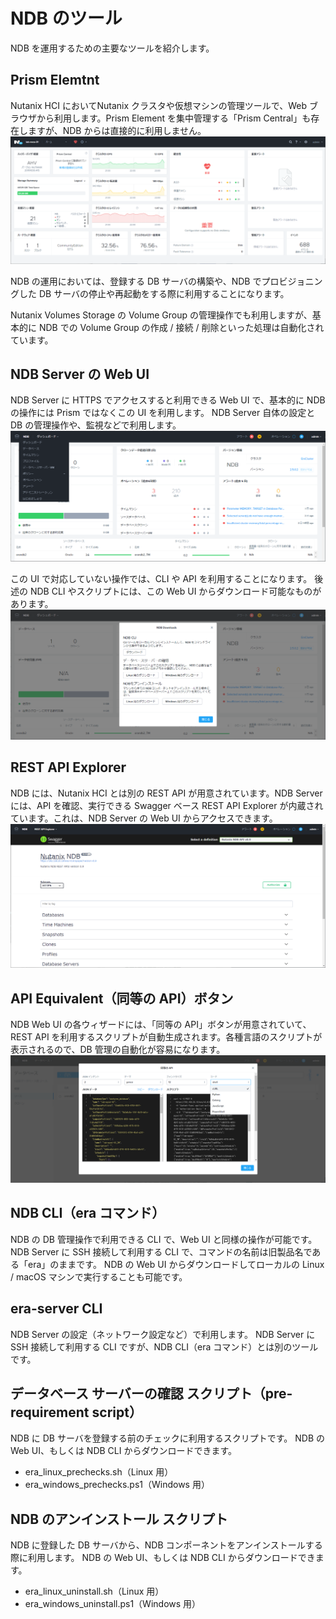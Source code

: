 # NDB のツール

NDB を運用するための主要なツールを紹介します。

## Prism Elemtnt

Nutanix HCI においてNutanix クラスタや仮想マシンの管理ツールで、Web ブラウザから利用します。Prism Element を集中管理する「Prism Central」も存在しますが、NDB からは直接的に利用しません。
![Prism Element](images/util-prism-element.png)

NDB の運用においては、登録する DB サーバの構築や、NDB でプロビジョニングした DB サーバの停止や再起動をする際に利用することになります。

Nutanix Volumes Storage の Volume Group の管理操作でも利用しますが、基本的に NDB での Volume Group の作成 / 接続 / 削除といった処理は自動化されています。


## NDB Server の Web UI

NDB Server に HTTPS でアクセスすると利用できる Web UI で、基本的に NDB の操作には Prism ではなくこの UI を利用します。
NDB Server 自体の設定と DB の管理操作や、監視などで利用します。
![NDB Web UI](images/util-ndb-ui.png)

この UI で対応していない操作では、CLI や API を利用することになります。
後述の NDB CLI やスクリプトには、この Web UI からダウンロード可能なものがあります。
![NDB CLI Download](images/util-ndb-ui-cli-download.png)


## REST API Explorer

NDB には、Nutanix HCI とは別の REST API が用意されています。NDB Server には、API を確認、実行できる Swagger ベース REST API Explorer が内蔵されています。これは、NDB Server の Web UI からアクセスできます。
![NDB REST API Explorer](images/util-ndb-api-explore.png)


## API Equivalent（同等の API）ボタン

NDB Web UI の各ウィザードには、「同等の API」ボタンが用意されていて、REST API を利用するスクリプトが自動生成されます。各種言語のスクリプトが表示されるので、DB 管理の自動化が容易になります。
![NDB API Equivalent](images/util-ndb-api-equivalent.png)


## NDB CLI（era コマンド）

NDB の DB 管理操作で利用できる CLI で、Web UI と同様の操作が可能です。
NDB Server に SSH 接続して利用する CLI で、コマンドの名前は旧製品名である「era」のままです。
NDB の Web UI からダウンロードしてローカルの Linux / macOS マシンで実行することも可能です。


## era-server CLI

NDB Server の設定（ネットワーク設定など）で利用します。
NDB Server に SSH 接続して利用する CLI ですが、NDB CLI（era コマンド）とは別のツールです。


## データベース サーバーの確認 スクリプト（pre-requirement script）

NDB に DB サーバを登録する前のチェックに利用するスクリプトです。
NDB の Web UI、もしくは NDB CLI からダウンロードできます。

- era_linux_prechecks.sh（Linux 用）
- era_windows_prechecks.ps1（Windows 用）


## NDB のアンインストール スクリプト

NDB に登録した DB サーバから、NDB コンポーネントをアンインストールする際に利用します。
NDB の Web UI、もしくは NDB CLI からダウンロードできます。

- era_linux_uninstall.sh（Linux 用）
- era_windows_uninstall.ps1（Windows 用）

